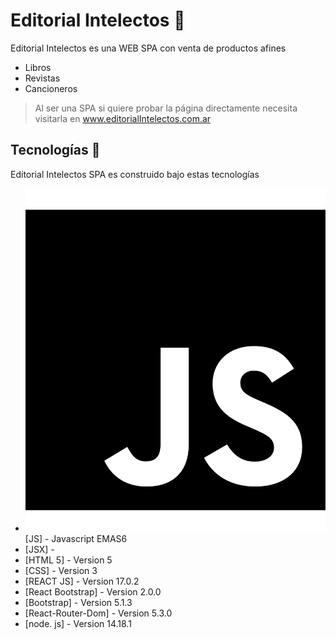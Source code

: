 # Editorial Intelectos 📕

Editorial Intelectos es una WEB SPA con venta de productos afines
- Libros
- Revistas
- Cancioneros

> Al ser una SPA si quiere probar la página directamente necesita
> visitarla en www.editorialIntelectos.com.ar 
️
## Tecnologías 🚀

Editorial Intelectos SPA es construido bajo estas tecnologías
- ![js-brands](./src/logos/js-brands.svg) [JS] - Javascript EMAS6
- [JSX] -
- [HTML 5] - Version 5
- [CSS] - Version 3
- [REACT JS] - Version 17.0.2
- [React Bootstrap] - Version 2.0.0
- [Bootstrap] - Version 5.1.3
- [React-Router-Dom] - Version 5.3.0
- [node. js] - Version 14.18.1